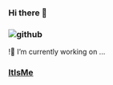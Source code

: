 ### Hi there 👋
### ![github](https://img.shields.io/badge/GitHub-000000?style=for-the-badge&logo=GitHub&logoColor=white)
!🔭 I’m currently working on ...
### [ItIsMe](https://vadimbratus.wixsite.com/my-site/)




<!--
**vadosik15/vadosik15** is a ✨ _special_ ✨ repository because its `README.md` (this file) appears on your GitHub profile.

Here are some ideas to get you started:


- 🌱 I’m currently learning ...
- 👯 I’m looking to collaborate on ...
- 🤔 I’m looking for help with ...
- 💬 Ask me about ...
- 📫 How to reach me: ...
- 😄 Pronouns: ...
- ⚡ Fun fact: ...
![<Badge Name>](https://img.shields.io/badge/<Badge Text>-<Background Color>?style=for-the-badge&logo=<Icon Name>&logoColor=<Logo Color>)
